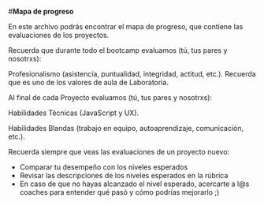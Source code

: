 #**Mapa de progreso**

En este archivo podrás encontrar el mapa de progreso, que contiene las evaluaciones de los proyectos. 

Recuerda que durante todo el bootcamp evaluamos (tú, tus pares y nosotrxs):

Profesionalismo (asistencia, puntualidad, integridad, actitud, etc.). Recuerda que es uno de los valores de aula de Laboratoria.

Al final de cada Proyecto evaluamos (tú, tus pares y nosotrxs):

Habilidades Técnicas (JavaScript y UX).

Habilidades Blandas (trabajo en equipo, autoaprendizaje, comunicación, etc.).

Recuerda siempre que veas las evaluaciones de un proyecto nuevo:
- Comparar tu desempeño con los niveles esperados
- Revisar las descripciones de los niveles esperados en la rúbrica 
- En caso de que no hayas alcanzado el nivel esperado, acercarte a l@s coaches para entender qué pasó y cómo podrías mejorarlo ;)
